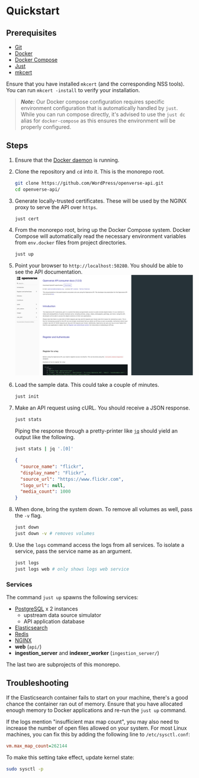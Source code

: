 # Quickstart

## Prerequisites

- [Git](https://git-scm.com/downloads)
- [Docker](https://docs.docker.com/install/)
- [Docker Compose](https://docs.docker.com/compose/install/)
- [Just](https://github.com/casey/just)
- [mkcert](https://github.com/FiloSottile/mkcert)

Ensure that you have installed `mkcert` (and the corresponding NSS tools). You
can run `mkcert -install` to verify your installation.

> _**Note:**_ Our Docker compose configuration requires specific environment
> configuration that is automatically handled by `just`. While you can run
> compose directly, it's advised to use the `just dc` alias for `docker-compose`
> as this ensures the environment will be properly configured.

## Steps

1. Ensure that the [Docker daemon](https://docs.docker.com/config/daemon/) is
   running.

2. Clone the repository and `cd` into it. This is the monorepo root.

   ```bash
   git clone https://github.com/WordPress/openverse-api.git
   cd openverse-api/
   ```

3. Generate locally-trusted certificates. These will be used by the NGINX proxy
   to serve the API over `https`.

   ```bash
   just cert
   ```

4. From the monorepo root, bring up the Docker Compose system. Docker Compose
   will automatically read the necessary environment variables from `env.docker`
   files from project directories.

   ```bash
   just up
   ```

5. Point your browser to `http://localhost:50280`. You should be able to see the
   API documentation. ![API ReDoc](/_static/api_redoc.png)

6. Load the sample data. This could take a couple of minutes.

   ```bash
   just init
   ```

7. Make an API request using cURL. You should receive a JSON response.

   ```bash
   just stats
   ```

   Piping the response through a pretty-printer like
   [`jq`](https://stedolan.github.io/jq/) should yield an output like the
   following.

   ```bash
   just stats | jq '.[0]'
   ```

   ```json
   {
     "source_name": "flickr",
     "display_name": "Flickr",
     "source_url": "https://www.flickr.com",
     "logo_url": null,
     "media_count": 1000
   }
   ```

8. When done, bring the system down. To remove all volumes as well, pass the
   `-v` flag.

   ```bash
   just down
   just down -v # removes volumes
   ```

9. Use the `logs` command access the logs from all services. To isolate a
   service, pass the service name as an argument.
   ```bash
   just logs
   just logs web # only shows logs web service
   ```

### Services

The command `just up` spawns the following services:

- [PostgreSQL](https://www.postgresql.org/) x 2 instances
  - upstream data source simulator
  - API application database
- [Elasticsearch](https://www.elastic.co/elasticsearch/)
- [Redis](https://redis.io/)
- [NGINX](http://nginx.org)
- **web** (`api/`)
- **ingestion_server** and **indexer_worker** (`ingestion_server/`)

The last two are subprojects of this monorepo.

## Troubleshooting

If the Elasticsearch container fails to start on your machine, there's a good
chance the container ran out of memory. Ensure that you have allocated enough
memory to Docker applications and re-run the `just up` command.

If the logs mention "insufficient max map count", you may also need to increase
the number of open files allowed on your system. For most Linux machines, you
can fix this by adding the following line to `/etc/sysctl.conf`:

```ini
vm.max_map_count=262144
```

To make this setting take effect, update kernel state:

```bash
sudo sysctl -p
```
